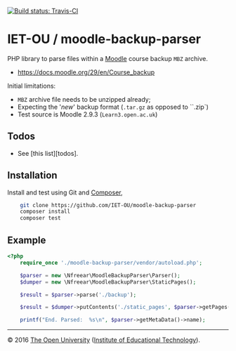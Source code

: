 [![Build status: Travis-CI][travis-icon]][travis-ci]

# IET-OU / moodle-backup-parser

PHP library to parse files within a [Moodle][] course backup `MBZ` archive.

* <https://docs.moodle.org/29/en/Course_backup>

Initial limitations:

* `MBZ` archive file needs to be unzipped already;
* Expecting the '_new_' backup format (`.tar.gz` as opposed to ``.zip`)
* Test source is Moodle 2.9.3 (`Learn3.open.ac.uk`)

## Todos

* See [this list][todos].

## Installation

Install and test using Git and [Composer][],

```sh
    git clone https://github.com/IET-OU/moodle-backup-parser
    composer install
    composer test
```

## Example

```php
<?php
    require_once './moodle-backup-parser/vendor/autoload.php';

    $parser = new \Nfreear\MoodleBackupParser\Parser();
    $dumper = new \Nfreear\MoodleBackupParser\StaticPages();

    $result = $parser->parse('./backup');

    $result = $dumper->putContents('./static_pages', $parser->getPages());

    printf("End. Parsed:  %s\n", $parser->getMetaData()->name);
```


---
© 2016 [The Open University][ou] ([Institute of Educational Technology][iet]).


[travis-icon]: https://travis-ci.org/IET-OU/moodle-backup-parser.svg
[travis-ci]: https://travis-ci.org/IET-OU/moodle-backup-parser "Build status – Travis-CI"
[Moodle]: https://moodle.org/
[Composer]: https://getcomposer.org/
[iet]: http://iet.open.ac.uk/
[ou]: http://www.open.ac.uk/
